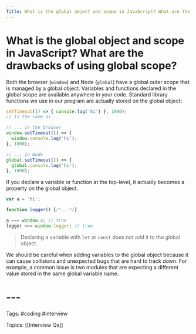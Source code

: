 ```yaml
---
Title: What is the global object and scope in JavaScript? What are the drawbacks of using global scope?
---
```


# What is the global object and scope in JavaScript? What are the drawbacks of using global scope?

Both the browser (`window`) and Node (`global`) have a global outer scope that is managed by a global object. Variables and functions declared in the global scope are available anywhere in your code. Standard library functions we use in our program are actually stored on the global object:

```javascript
setTimeout(() => { console.log('hi') }, 1000);
// Is the same as...

// ... in the browser
window.setTimeout(() => {
  window.console.log('hi');
}, 1000);

// ... in Node
global.setTimeout(() => {
  global.console.log('hi');
}, 1000);
```

If you declare a variable or function at the top-level, it actually becomes a property on the global object.

```javascript
var a = 'hi';

function logger() {/*...*/}

a === window.a; // true
logger === window.logger; // true
```

> Declaring a variable with `let` or `const` does not add it to the global object.

We should be careful when adding variables to the global object because it can cause collisions and unexpected bugs that are hard to track down. For example, a common issue is two modules that are expecting a different value stored in the same global variable name.
# ---

Tags: #coding #interview

Topics: [[Interview Qs]]

